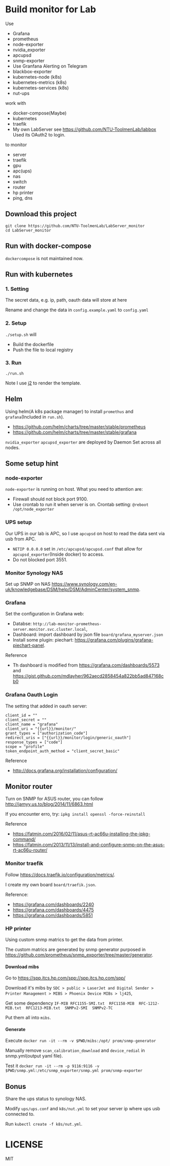 # Build monitor for Lab

Use 

* Grafana
* prometheus
* node-exporter
* nvidia_exporter
* apcupsd
* snmp-exporter
* Use Granfana Alerting on Telegram
* blackbox-exporter
* kubernetes-node (k8s)
* kubernetes-metrics (k8s)
* kubernetes-services (k8s)
* nut-ups

work with
* docker-compose(Maybe)
* kubernetes
* traefik
* My own LabServer
  see https://github.com/NTU-ToolmenLab/labbox
  Used its OAuth2 to login.

to monitor

* server
* traefik
* gpu
* apc(ups)
* nas
* switch
* router
* hp printer
* ping, dns


## Download this project
```
git clone https://github.com/NTU-ToolmenLab/LabServer_monitor
cd LabServer_monitor
```

## Run with docker-compose
`dockercompose` is not maintained now.

## Run with kubernetes

### 1. Setting
The secret data, e.g. ip, path, oauth data will store at here


Rename and change the data in `config.example.yaml` to `config.yaml`

### 2. Setup
`./setup.sh` will

* Build the dockerfile
* Push the file to local registry

### 3. Run
`./run.sh`

Note I use [j2](https://github.com/kolypto/j2cli) to render the template.

## Helm
Using helm(A k8s package manager) to install `promethus` and `grafana`(Included in `run.sh`).
* https://github.com/helm/charts/tree/master/stable/prometheus
* https://github.com/helm/charts/tree/master/stable/grafana

`nvidia_exporter` `apcupsd_exporter` are deployed by Daemon Set across all nodes.


## Some setup hint

### node-exporter
`node-exporter` is running on host. What you need to attention are:

* Firewall should not block port 9100.
* Use crontab to run it when server is on. Crontab setting: `@reboot  /opt/node_exporter`

### UPS setup
Our UPS in our lab is APC, so I use `apcupsd` on host to read the data sent via usb from APC.

* `NETIP 0.0.0.0` set in `/etc/apcupsd/apcupsd.conf` that allow for `apcupsd_exporter`(Inside docker) to access.
* Do not blocked port 3551.

### Monitor Synology NAS
Set up SNMP on NAS https://www.synology.com/en-uk/knowledgebase/DSM/help/DSM/AdminCenter/system_snmp.

### Grafana
Set the configuration in Grafana web:

* Databse: `http://lab-monitor-prometheus-server.monitor.svc.cluster.local`,
* Dashboard:  import dashboard by json file `board/grafana_myserver.json`
* Install some plugin: piechart: https://grafana.com/plugins/grafana-piechart-panel.

Reference
* Th dashboard is modified from
   https://grafana.com/dashboards/5573 and https://gist.github.com/mdlayher/962aecd2858454a822bb5ad847168cb0

### Grafana Oauth Login
The setting that added in oauth server:
```
client_id = ""
client_secret = ""
client_name = "grafana"
client_uri = "{{url}}/monitor/"
grant_types = ["authorization_code"]
redirect_uris = ["{{url}}/monitor/login/generic_oauth"]
response_types = ["code"]
scope = "profile"
token_endpoint_auth_method = "client_secret_basic"
```

Reference
* http://docs.grafana.org/installation/configuration/


## Monitor router
Turn on SNMP for ASUS router, you can follow http://jamyy.us.to/blog/2014/11/6863.html

If you encounter erro, try: `ipkg install openssl -force-reinstall`

Reference 
* https://fatmin.com/2016/02/11/asus-rt-ac66u-installing-the-ipkg-command/
* https://fatmin.com/2013/11/13/install-and-configure-snmp-on-the-asus-rt-ac66u-router/


### Monitor traefik
Follow https://docs.traefik.io/configuration/metrics/.

I create my own board `board/traefik.json`.

Reference:
* https://grafana.com/dashboards/2240
* https://grafana.com/dashboards/4475
* https://grafana.com/dashboards/5851


### HP printer
Using custom snmp matrics to get the data from printer.

The custom matrics are generated by snmp generator purposed in https://github.com/prometheus/snmp_exporter/tree/master/generator.

#### Download mibs
Go to https://spp.itcs.hp.com/spp://spp.itcs.hp.com/spp/

Download it's mibs by `SDC > public > LaserJet and Digital Sender > Printer Management > MIBS > Phoenix Device MIBs > lj425`,

Get some dependency `IF-MIB RFC1155-SMI.txt  RFC1158-MIB  RFC-1212-MIB.txt  RFC1213-MIB.txt  SNMPv2-SMI  SNMPv2-TC`

Put them all into `mibs`.

#### Generate
Execute `docker run -it --rm -v $PWD/mibs:/opt/ prom/snmp-generator`

Manually remove `scan_calibration_download` and `device_redial` in snmp.yml(output yaml file).

Test it `docker run -it --rm -p 9116:9116 -v $PWD/snmp.yml:/etc/snmp_exporter/snmp.yml prom/snmp-exporter`

## Bonus
Share the ups status to synology NAS.

Modify `ups/ups.conf` and `k8s/nut.yml` to set your server ip where ups usb connected to.

Run `kubectl create -f k8s/nut.yml`.

# LICENSE
MIT
